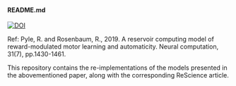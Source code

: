 #### README.md



[![DOI](https://zenodo.org/badge/DOI/10.5281/zenodo.4596425.svg)](https://doi.org/10.5281/zenodo.4596425)


Ref: 
Pyle, R. and Rosenbaum, R., 2019.
A reservoir computing model of reward-modulated motor learning and automaticity.
Neural computation, 31(7), pp.1430-1461.

This repository contains the re-implementations of the models presented in the  abovementioned paper, along with the corresponding ReScience article.
